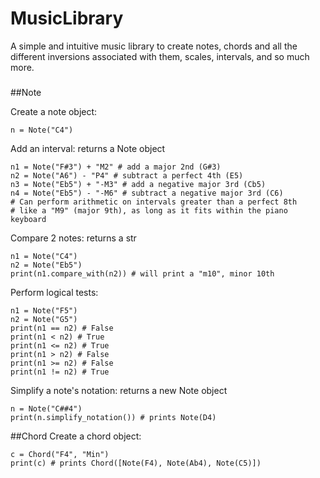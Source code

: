 # MusicLibrary
A simple and intuitive music library to create notes, chords and all the different inversions associated with them, scales, intervals, and so much more.
###
##Note

Create a note object:
```
n = Note("C4")
```
Add an interval: returns a Note object
```
n1 = Note("F#3") + "M2" # add a major 2nd (G#3)
n2 = Note("A6") - "P4" # subtract a perfect 4th (E5)
n3 = Note("Eb5") + "-M3" # add a negative major 3rd (Cb5)
n4 = Note("Eb5") - "-M6" # subtract a negative major 3rd (C6)
# Can perform arithmetic on intervals greater than a perfect 8th
# like a "M9" (major 9th), as long as it fits within the piano keyboard
```
Compare 2 notes: returns a str
```
n1 = Note("C4")
n2 = Note("Eb5")
print(n1.compare_with(n2)) # will print a "m10", minor 10th
```
Perform logical tests:
```
n1 = Note("F5")
n2 = Note("G5")
print(n1 == n2) # False
print(n1 < n2) # True
print(n1 <= n2) # True
print(n1 > n2) # False
print(n1 >= n2) # False
print(n1 != n2) # True
```
Simplify a note's notation: returns a new Note object
```
n = Note("C##4")
print(n.simplify_notation()) # prints Note(D4)
```
##Chord
Create a chord object:
```
c = Chord("F4", "Min")
print(c) # prints Chord([Note(F4), Note(Ab4), Note(C5)])
```
#